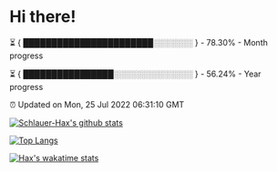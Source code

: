 # Hi there!

⏳ { ███████████████████████░░░░░░░ } - 78.30% - Month progress

⏳ { ████████████████░░░░░░░░░░░░░░ } - 56.24% - Year progress

⏰ Updated on Mon, 25 Jul 2022 06:31:10 GMT


[![Schlauer-Hax's github stats](https://github-readme-stats.vercel.app/api?username=Schlauer-Hax&show_icons=true&theme=dark&count_private=true)](https://github.com/Schlauer-Hax)


[![Top Langs](https://github-readme-stats.vercel.app/api/top-langs/?username=Schlauer-Hax&layout=compact&theme=dark)](https://github.com/Schlauer-Hax?tab=repositories)


[![Hax's wakatime stats](https://github-readme-stats.vercel.app/api/wakatime?username=Hax&theme=dark)](https://wakatime.com/@Hax)

